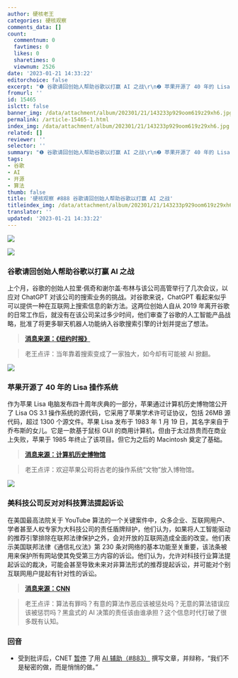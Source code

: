```yaml
---
author: 硬核老王
categories: 硬核观察
comments_data: []
count:
  commentnum: 0
  favtimes: 0
  likes: 0
  sharetimes: 0
  viewnum: 2526
date: '2023-01-21 14:33:22'
editorchoice: false
excerpt: "❶ 谷歌请回创始人帮助谷歌以打赢 AI 之战\r\n❷ 苹果开源了 40 年的 Lisa 操作系统\r\n❸ 美科技公司反对对科技算法提起诉讼"
fromurl: ''
id: 15465
islctt: false
banner_img: /data/attachment/album/202301/21/143233p929oom619z29xh6.jpg
permalink: /article-15465-1.html
index_img: /data/attachment/album/202301/21/143233p929oom619z29xh6.jpg
related: []
reviewer: ''
selector: ''
summary: "❶ 谷歌请回创始人帮助谷歌以打赢 AI 之战\r\n❷ 苹果开源了 40 年的 Lisa 操作系统\r\n❸ 美科技公司反对对科技算法提起诉讼"
tags:
- 谷歌
- AI
- 开源
- 算法
thumb: false
title: '硬核观察 #888 谷歌请回创始人帮助谷歌以打赢 AI 之战'
titleindex_img: /data/attachment/album/202301/21/143233p929oom619z29xh6.jpg
translator: ''
updated: '2023-01-21 14:33:22'
---
```


![](/data/attachment/album/202301/21/143233p929oom619z29xh6.jpg)


![](/data/attachment/album/202301/21/143242ueffl4sldtffdt2b.jpg)


### 谷歌请回创始人帮助谷歌以打赢 AI 之战


上个月，谷歌的创始人拉里·佩奇和谢尔盖·布林与该公司高管举行了几次会议，以应对 ChatGPT 对该公司的搜索业务的挑战。对谷歌来说，ChatGPT 看起来似乎可以提供一种在互联网上搜索信息的新方法。这两位创始人自从 2019 年离开谷歌的日常工作后，就没有在该公司呆过多少时间，他们审查了谷歌的人工智能产品战略，批准了将更多聊天机器人功能纳入谷歌搜索引擎的计划并提出了想法。



> 
> **[消息来源：《纽约时报》](https://www.nytimes.com/2023/01/20/technology/google-chatgpt-artificial-intelligence.html)**
> 
> 
> 



> 
> 老王点评：当年靠着搜索变成了一家独大，如今却有可能被 AI 掀翻。
> 
> 
> 


![](/data/attachment/album/202301/21/143252hypai0pxxlmm8l43.jpg)


### 苹果开源了 40 年的 Lisa 操作系统


作为苹果 Lisa 电脑发布四十周年庆典的一部分，苹果通过计算机历史博物馆公开了 Lisa OS 3.1 操作系统的源代码，它采用了苹果学术许可证协议，包括 26MB 源代码，超过 1300 个源文件。苹果 Lisa 发布于 1983 年 1 月 19 日，其名字来自于乔布斯的女儿。它是一款基于鼠标 GUI 的商用计算机，但由于太过昂贵而在商业上失败，苹果于 1985 年终止了该项目。但它为之后的 Macintosh 奠定了基础。



> 
> **[消息来源：计算机历史博物馆](https://computerhistory.org/press-releases/chm-makes-apple-lisa-source-code-available-to-the-public-as-a-part-of-its-art-of-code-series/)**
> 
> 
> 



> 
> 老王点评：欢迎苹果公司将古老的操作系统“文物”放入博物馆。
> 
> 
> 


![](/data/attachment/album/202301/21/143305jbeocgx87oe787lk.jpg)


### 美科技公司反对对科技算法提起诉讼


在美国最高法院关于 YouTube 算法的一个关键案件中，众多企业、互联网用户、学者甚至人权专家为大科技公司的责任盾牌辩护，他们认为，如果将人工智能驱动的推荐引擎排除在联邦法律保护之外，会对开放的互联网造成全面的改变。他们表示美国联邦法律《通信礼仪法》第 230 条对网络的基本功能至关重要，该法条被用来保护所有网站使其免受第三方内容的诉讼。他们认为，允许对科技行业算法提起诉讼的裁决，可能会甚至导致未来对非算法形式的推荐提起诉讼，并可能对个别互联网用户提起有针对性的诉讼。



> 
> **[消息来源：CNN](https://edition.cnn.com/2023/01/20/tech/meta-microsoft-google-supreme-court-tech-algorithms/)**
> 
> 
> 



> 
> 老王点评：算法有罪吗？有意的算法作恶应该被惩处吗？无意的算法错误应该被惩罚吗？黑盒式的 AI 决策的责任该由谁承担？这个信息时代打破了很多既有认知。
> 
> 
> 


 


### 回音


* 受到批评后，CNET [暂停](https://www.theverge.com/2023/1/20/23564311/cnet-pausing-ai-articles-bot-red-ventures) 了用 [AI 辅助（#883）](/article-15451-1.html) 撰写文章，并辩称，“我们不是秘密的做，而是悄悄的做。”